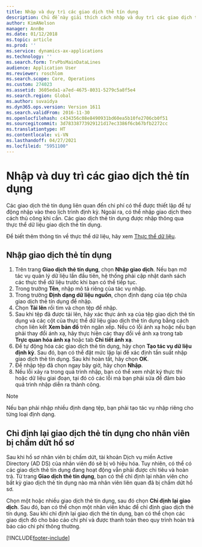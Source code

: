```yaml
---
title: Nhập và duy trì các giao dịch thẻ tín dụng
description: Chủ đề này giải thích cách nhập và duy trì các giao dịch thẻ tín dụng liên quan đến chi phí. Bạn có thể thiết lập để các giao dịch này được nhập tự động theo lịch trình định kỳ hoặc được nhập thủ công khi cần.
author: KimANelson
manager: AnnBe
ms.date: 01/12/2018
ms.topic: article
ms.prod: ''
ms.service: dynamics-ax-applications
ms.technology: ''
ms.search.form: TrvPbsMainDataLines
audience: Application User
ms.reviewer: roschlom
ms.search.scope: Core, Operations
ms.custom: 274023
ms.assetid: 3605eda1-a7ed-4675-8031-5279c5a8f5e4
ms.search.region: Global
ms.author: suvaidya
ms.dyn365.ops.version: Version 1611
ms.search.validFrom: 2016-11-30
ms.openlocfilehash: c434356c08e8490931bd60ea5b10fe2706cb0f51
ms.sourcegitcommit: 3d78338773929121d17ec3386f6cb67bfb2272cc
ms.translationtype: HT
ms.contentlocale: vi-VN
ms.lasthandoff: 04/27/2021
ms.locfileid: "5951100"
---
```

# <a name="import-and-maintain-credit-card-transactions"></a>Nhập và duy trì các giao dịch thẻ tín dụng

Các giao dịch thẻ tín dụng liên quan đến chi phí có thể được thiết lập để tự động nhập vào theo lịch trình định kỳ. Ngoài ra, có thể nhập giao dịch theo cách thủ công khi cần. Các giao dịch thẻ tín dụng được nhập thông qua thực thể dữ liệu giao dịch thẻ tín dụng.

Để biết thêm thông tin về thực thể dữ liệu, hãy xem [Thực thể dữ liệu](/dynamics365/fin-ops-core/dev-itpro/data-entities/data-entities).

## <a name="import-credit-card-transactions"></a>Nhập giao dịch thẻ tín dụng

1. Trên trang **Giao dịch thẻ tín dụng**, chọn **Nhập giao dịch**. Nếu bạn mở tác vụ quản lý dữ liệu lần đầu tiên, hệ thống phải cập nhật danh sách các thực thể dữ liệu trước khi bạn có thể tiếp tục.
2. Trong trường **Tên**, nhập mô tả riêng của tác vụ nhập.
3. Trong trường **Định dạng dữ liệu nguồn**, chọn định dạng của tệp chứa giao dịch thẻ tín dụng để nhập.
4. Chọn **Tải lên** rồi tìm và chọn tệp để nhập.
5. Sau khi tệp đã được tải lên, hãy xác thực ánh xạ của tệp giao dịch thẻ tín dụng và các cột của thực thể dữ liệu giao dịch thẻ tín dụng bằng cách chọn liên kết **Xem bản đồ** trên ngăn xếp. Nếu có lỗi ánh xạ hoặc nếu bạn phải thay đổi ánh xạ, hãy thực hiện các thay đổi về ánh xạ trong tab **Trực quan hóa ánh xạ** hoặc tab **Chi tiết ánh xạ**.
6. Để tự động hóa các giao dịch thẻ tín dụng, hãy chọn **Tạo tác vụ dữ liệu định kỳ**. Sau đó, bạn có thể đặt mức lặp lại để xác định tần suất nhập giao dịch thẻ tín dụng. Sau khi hoàn tất, hãy chọn **OK**.
7. Để nhập tệp đã chọn ngay bây giờ, hãy chọn **Nhập**.
8. Nếu lỗi xảy ra trong quá trình nhập, bạn có thể xem nhật ký thực thi hoặc dữ liệu giai đoạn, tại đó có các lỗi mà bạn phải sửa để đảm bảo quá trình nhập diễn ra thành công.

> [!NOTE]
> Nếu bạn phải nhập nhiều định dạng tệp, bạn phải tạo tác vụ nhập riêng cho từng loại định dạng.

## <a name="reassign-the-credit-card-transactions-for-terminated-employees"></a>Chỉ định lại giao dịch thẻ tín dụng cho nhân viên bị chấm dứt hồ sơ

Sau khi hồ sơ nhân viên bị chấm dứt, tài khoản Dịch vụ miền Active Directory (AD DS) của nhân viên đó sẽ bị vô hiệu hóa. Tuy nhiên, có thể có các giao dịch thẻ tín dụng đang hoạt động vẫn phải được chi tiêu và hoàn trả. Từ trang **Giao dịch thẻ tín dụng**, bạn có thể chỉ định lại nhân viên cho bất kỳ giao dịch thẻ tín dụng nào mà nhân viên liên quan đã bị chấm dứt hồ sơ.

Chọn một hoặc nhiều giao dịch thẻ tín dụng, sau đó chọn **Chỉ định lại giao dịch**. Sau đó, bạn có thể chọn một nhân viên khác để chỉ định giao dịch thẻ tín dụng. Sau khi chỉ định lại giao dịch thẻ tín dụng, bạn có thể chọn các giao dịch đó cho báo cáo chi phí và được thanh toán theo quy trình hoàn trả báo cáo chi phí thông thường.


[!INCLUDE[footer-include](../includes/footer-banner.md)]